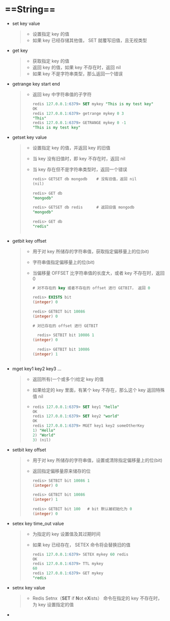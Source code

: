# ==**String**==

+ set key value

  > + 设置指定 key 的值
  > + 如果 key 已经存储其他值， SET 就覆写旧值，且无视类型

+ get key

  > + 获取指定 key 的值
  > + 返回 key 的值，如果 key 不存在时，返回 nil
  > +  如果 key 不是字符串类型，那么返回一个错误

+ getrange key start end

  > + 返回 key 中字符串值的子字符
  >
  >   ```sql
  >   redis 127.0.0.1:6379> SET mykey "This is my test key"
  >   OK
  >   redis 127.0.0.1:6379> getrange mykey 0 3
  >   "This"
  >   redis 127.0.0.1:6379> GETRANGE mykey 0 -1
  >   "This is my test key"
  >   ```

+ getset key value

  > + 设置指定 key 的值，并返回 key 的旧值
  >
  > +  当 key 没有旧值时，即 key 不存在时，返回 nil
  >
  > + 当 key 存在但不是字符串类型时，返回一个错误
  >
  >   ```sql
  >   redis> GETSET db mongodb    # 没有旧值，返回 nil
  >   (nil)
  >           
  >   redis> GET db
  >   "mongodb"
  >           
  >   redis> GETSET db redis      # 返回旧值 mongodb
  >   "mongodb"
  >           
  >   redis> GET db
  >   "redis"
  >           
  >   ```

+ getbit key offset

  > + 用于对 key 所储存的字符串值，获取指定偏移量上的位(bit)
  >
  > + 字符串值指定偏移量上的位(bit)
  >
  > + 当偏移量 OFFSET 比字符串值的长度大，或者 key 不存在时，返回 0 
  >
  >   ```sql
  >   # 对不存在的 key 或者不存在的 offset 进行 GETBIT， 返回 0
  >           
  >   redis> EXISTS bit
  >   (integer) 0
  >           
  >   redis> GETBIT bit 10086
  >   (integer) 0
  >         
  >   # 对已存在的 offset 进行 GETBIT
  >       
  >     redis> SETBIT bit 10086 1
  >   (integer) 0
  >       
  >     redis> GETBIT bit 10086
  >   (integer) 1
  >       
  >   ```

+ mget key1 key2 key3 ...

  > + 返回所有(一个或多个)给定 key 的值
  >
  > + 如果给定的 key 里面，有某个 key 不存在，那么这个 key 返回特殊值 nil 
  >
  > + ```sql
  >   redis 127.0.0.1:6379> SET key1 "hello"
  >   OK
  >   redis 127.0.0.1:6379> SET key2 "world"
  >   OK
  >   redis 127.0.0.1:6379> MGET key1 key2 someOtherKey
  >   1) "Hello"
  >   2) "World"
  >   3) (nil)
  >   ```

+ setbit key offset

  > + 用于对 key 所储存的字符串值，设置或清除指定偏移量上的位(bit)
  >
  > + 返回指定偏移量原来储存的位
  >
  >   ```sql
  >   redis> SETBIT bit 10086 1
  >   (integer) 0
  >           
  >   redis> GETBIT bit 10086
  >   (integer) 1
  >           
  >   redis> GETBIT bit 100   # bit 默认被初始化为 0
  >   (integer) 0
  >   ```

+ setex key time_out value

  > + 为指定的 key 设置值及其过期时间
  >
  > + 如果 key 已经存在， SETEX 命令将会替换旧的值
  >
  >   ```sql
  >   redis 127.0.0.1:6379> SETEX mykey 60 redis
  >   OK
  >   redis 127.0.0.1:6379> TTL mykey
  >   60
  >   redis 127.0.0.1:6379> GET mykey
  >   "redis
  >   ```

+ setnx key value

  > + Redis Setnx（**SET** if **N**ot e**X**ists） 命令在指定的 key 不存在时，为 key 设置指定的值

+ 
